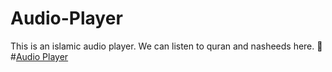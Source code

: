 # Audio-Player
This is an islamic audio player. 
We can listen to quran and nasheeds here. 
🎵 #[Audio Player](https://malik-azad.github.io/audio)
